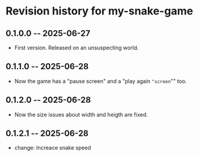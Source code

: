 # Revision history for my-snake-game

## 0.1.0.0 -- 2025-06-27

* First version. Released on an unsuspecting world.

## 0.1.1.0 -- 2025-06-28 

* Now the game has a "pause screen"
and a "play again `"screen`"" too.

## 0.1.2.0 -- 2025-06-28 

* Now the size issues about width and heigth are fixed.


## 0.1.2.1 -- 2025-06-28 

* change: Increace snake speed
